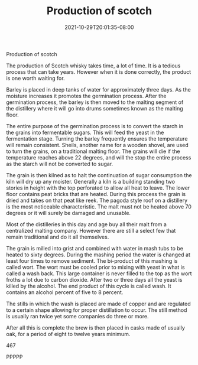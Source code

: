 ﻿---
title: "Production of scotch"
date: 2021-10-29T20:01:35-08:00
description: "Scotch Tips for Web Success"
featured_image: "/images/Scotch.jpg"
tags: ["Scotch"]
---

Production of scotch

The production of Scotch whisky takes time, a lot of time.  It is a tedious process that can take years.  However when it is done correctly, the product is one worth waiting for.  

Barley is placed in deep tanks of water for approximately three days. As the moisture increases it promotes the germination process. After the germination process, the barley is then moved to the malting segment of the distillery where it will go into drums sometimes known as the malting floor.

The entire purpose of the germination process is to convert the starch in the grains into fermentable sugars. This will feed the yeast in the fermentation stage. Turning the barley frequently ensures the temperature will remain consistent. Sheils, another name for a wooden shovel, are used to turn the grains, on a traditional malting floor. The grains will die if the temperature reaches above 22 degrees, and will the stop the entire process as the starch will not be converted to sugar. 

The grain is then kilned as to halt the continuation of sugar consumption the kiln will dry up any moister. Generally a kiln is a building standing two stories in height with the top perforated to allow all heat to leave. The lower floor contains peat bricks that are heated. During this process the grain is dried and takes on that peat like reek. The pagoda style roof on a distillery is the most noticeable characteristic. The malt must not be heated above 70 degrees or it will surely be damaged and unusable.

Most of the distilleries in this day and age buy all their malt from a centralized malting company. However there are still a select few that remain traditional and do it all themselves.

The grain is milled into grist and combined with water in mash tubs to be heated to sixty degrees. During the mashing period the water is changed at least four times to remove sediment. The bi-product of this mashing is called wort. The wort must be cooled prior to mixing with yeast in what is called a wash back. This large container is never filled to the top as the wort froths a lot due to carbon dioxide. After two or three days all the yeast is killed by the alcohol.  The end product of this cycle is called wash. It contains an alcohol percent of five to 8 percent.

The stills in which the wash is placed are made of copper and are regulated to a certain shape allowing for proper distillation to occur. The still method is usually ran twice yet some companies do three or more.

After all this is complete the brew is then placed in casks made of usually oak, for a period of eight to twelve years minimum.

467

PPPPP

